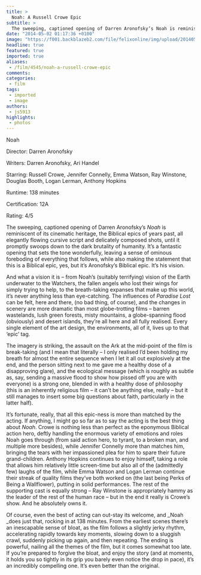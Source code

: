 ```yaml
---
title: >
  Noah: A Russell Crowe Epic
subtitle: >
  The sweeping, captioned opening of Darren Aronofsky’s Noah is reminiscent of its cinematic heritage, the Biblical epics of years past, all elegantly flowing cursive script and delicately composed shots, until it promptly swoops down to the dark brutality of humanity.
date: "2014-05-02 01:17:36 +0100"
image: "https://f001.backblazeb2.com/file/felixonline/img/upload/201405020217-jal08-140327-140327-ark-in-noah-movie-1507_ef0081593211917681d3878b39722bb8.jpg"
headline: true
featured: true
imported: true
aliases:
 - /film/4545/noah-a-russell-crowe-epic
comments:
categories:
 - film
tags:
 - imported
 - image
authors:
 - js5913
highlights:
 - photos
---
```


Noah

Director: Darren Aronofsky

Writers: Darren Aronofsky, Ari Handel

Starring: Russell Crowe, Jennifer Connelly, Emma Watson, Ray Winstone, Douglas Booth, Logan Lerman, Anthony Hopkins

Runtime: 138 minutes

Certification: 12A

Rating: 4/5

The sweeping, captioned opening of Darren Aronofsky’s _Noah_ is reminiscent of its cinematic heritage, the Biblical epics of years past, all elegantly flowing cursive script and delicately composed shots, until it promptly swoops down to the dark brutality of humanity. It’s a fantastic opening that sets the tone wonderfully, leaving a sense of ominous foreboding of everything that follows, while also making the statement that this is a Biblical epic, yes, but it’s Aronofsky’s Biblical epic. It’s his vision.

And what a vision it is – from Noah’s (suitably terrifying) vision of the Earth underwater to the Watchers, the fallen angels who lost their wings for simply trying to help, to the breath-taking expanses that make up this world, it’s never anything less than eye-catching. The influences of _Paradise Lost_ can be felt, here and there, (no bad thing, of course), and the changes in scenery are more dramatic than most globe-trotting films – barren wastelands, lush green forests, misty mountains, a globe-spanning flood (obviously) and desert islands, they’re all here and all fully realised. Every single element of the art design, the environments, all of it, lives up to that ‘epic’ tag.

The imagery is striking, the assault on the Ark at the mid-point of the film is break-taking (and I mean that literally – I only realised I’d been holding my breath for almost the entire sequence when I let it all out explosively at the end, and the person sitting next to me gave me a healthy dose of a disapproving glare), and the ecological message (which is roughly as subtle as, say, sending a massive flood to show how pissed off you are with everyone) is a strong one, blended in with a healthy dose of philosophy (this is an inherently religious film – it can’t be anything else, really – but it still manages to insert some big questions about faith, particularly in the latter half).

It’s fortunate, really, that all this epic-ness is more than matched by the acting. If anything, I might go so far as to say the acting is the best thing about _Noah_. Crowe is nothing less than perfect as the eponymous Biblical action hero, deftly handling the enormous variety of emotions and roles Noah goes through (from said action hero, to tyrant, to a broken man, and multiple more besides), while Jennifer Connelly more than matches him, bringing the tears with her impassioned plea for him to spare their future grand-children. Anthony Hopkins continues to enjoy himself, taking a role that allows him relatively little screen-time but also all of the (admittedly few) laughs of the film, while Emma Watson and Logan Lerman continue their streak of quality films they’ve both worked on (the last being Perks of Being a Wallflower), putting in solid performances. The rest of the supporting cast is equally strong – Ray Winstone is appropriately hammy as the leader of the rest of the human race – but in the end it really is Crowe’s show. And he absolutely owns it.

Of course, even the best of acting can out-stay its welcome, and _Noah _does just that, rocking in at 138 minutes. From the earliest scenes there’s an inescapable sense of bloat, as the film follows a slightly jerky rhythm, accelerating rapidly towards key moments, slowing down to a sluggish crawl, suddenly picking up again, and then repeating. The ending is powerful, nailing all the themes of the film, but it comes somewhat too late. If you’re prepared to forgive the bloat, and enjoy the story (and at moments, it holds you so tightly in its grip you barely even notice the drop in pace), it’s an incredibly compelling one. It’s even better than the original.
